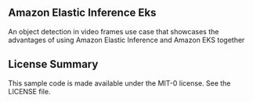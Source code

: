 ## Amazon Elastic Inference Eks

An object detection in video frames use case that showcases the advantages of using Amazon Elastic Inference and Amazon EKS together

## License Summary

This sample code is made available under the MIT-0 license. See the LICENSE file.
